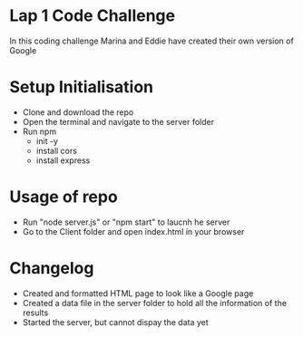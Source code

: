 # Lap 1 Code Challenge
In this coding challenge Marina and Eddie have created their own version of Google
# Setup Initialisation
- Clone and download the repo
- Open the terminal and navigate to the server folder
- Run npm
    - init -y
    - install cors
    - install express

# Usage of repo
- Run "node server.js" or "npm start" to laucnh he server
- Go to the Client folder and open index.html in your browser

# Changelog
- Created and formatted HTML page to look like a Google page
- Created a data file in the server folder to hold all the information of the results
- Started the server, but cannot dispay the data yet